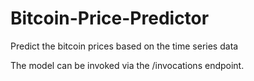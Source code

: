 # Bitcoin-Price-Predictor
Predict the bitcoin prices based on the time series data

The model can be invoked via the /invocations endpoint. 
